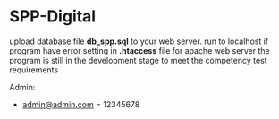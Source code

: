 # SPP-Digital

upload database file <b>db_spp.sql</b> to your web server.
run to localhost
if program have error setting in <b>.htaccess</b> file for apache web server
the program is still in the development stage to meet the competency test requirements

Admin:
  - admin@admin.com
  = 12345678
